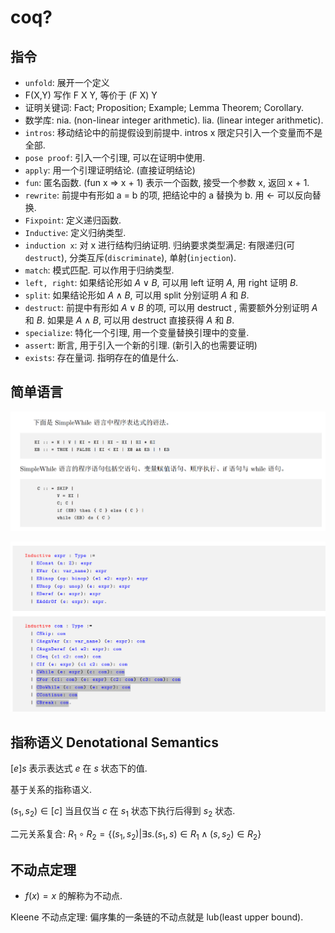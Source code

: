 # coq?

## 指令

- `unfold`: 展开一个定义
- F(X,Y) 写作 F X Y, 等价于 (F X) Y
- 证明关键词: Fact; Proposition; Example; Lemma Theorem; Corollary.
- 数学库: nia. (non-linear integer arithmetic). lia. (linear integer arithmetic).
- `intros`: 移动结论中的前提假设到前提中. intros x 限定只引入一个变量而不是全部.
- `pose proof`: 引入一个引理, 可以在证明中使用.
- `apply`: 用一个引理证明结论. (直接证明结论)
- `fun`: 匿名函数. (fun x => x + 1) 表示一个函数, 接受一个参数 x, 返回 x + 1.
- `rewrite`: 前提中有形如 a = b 的项, 把结论中的 a 替换为 b. 用 <- 可以反向替换.
- `Fixpoint`: 定义递归函数.
- `Inductive`: 定义归纳类型.
- `induction x`: 对 x 进行结构归纳证明. 归纳要求类型满足: 有限递归(可`destruct`), 分类互斥(`discriminate`), 单射(`injection`).
- `match`: 模式匹配. 可以作用于归纳类型.
- `left, right`: 如果结论形如 $A \lor B$, 可以用 left 证明 $A$, 用 right 证明 $B$.
- `split`: 如果结论形如 $A \land B$, 可以用 split 分别证明 $A$ 和 $B$.
- `destruct`: 前提中有形如 $A \lor B$ 的项, 可以用 destruct , 需要额外分别证明 $A$ 和 $B$. 如果是 $A \land B$, 可以用 destruct 直接获得 $A$ 和 $B$.
- `specialize`: 特化一个引理, 用一个变量替换引理中的变量.
- `assert`: 断言, 用于引入一个新的引理. (新引入的也需要证明)
- `exists`: 存在量词. 指明存在的值是什么.

## 简单语言

![Simple While](image/review/image.png)

![While DC](image/review/image2.png)

## 指称语义 Denotational Semantics

$[e]s$ 表示表达式 $e$ 在 $s$ 状态下的值.

基于关系的指称语义.

$(s_1,s_2) \in [c]$ 当且仅当 $c$ 在 $s_1$ 状态下执行后得到 $s_2$ 状态.

二元关系复合: $R_1 \circ R_2 = \{(s_1,s_2) | \exists s. (s_1,s) \in R_1 \land (s,s_2) \in R_2\}$

## 不动点定理

- $f(x) = x$ 的解称为不动点.

Kleene 不动点定理: 偏序集的一条链的不动点就是 lub(least upper bound).

